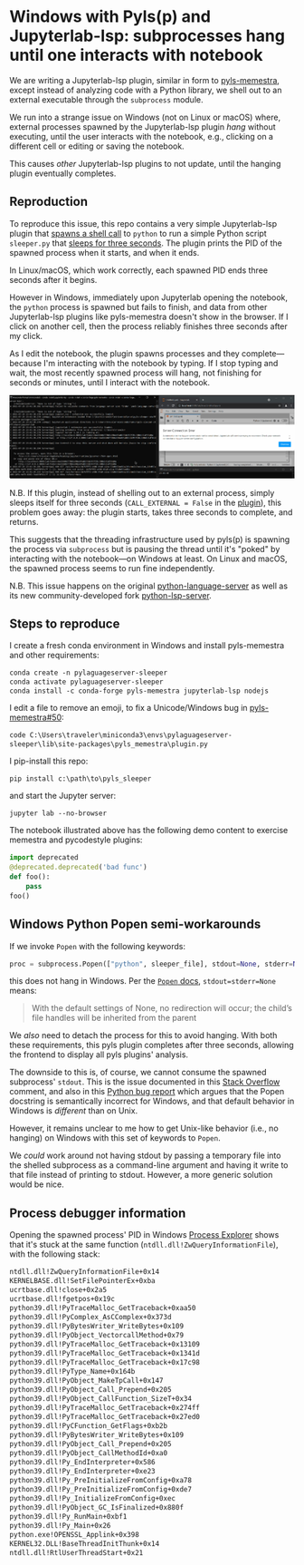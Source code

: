 # Windows with Pyls(p) and Jupyterlab-lsp: subprocesses hang until one interacts with notebook
We are writing a Jupyterlab-lsp plugin, similar in form to [pyls-memestra](https://github.com/QuantStack/pyls-memestra), except instead of analyzing code with a Python library, we shell out to an external executable through the `subprocess` module.

We run into a strange issue on Windows (not on Linux or macOS) where, external processes spawned by the Jupyterlab-lsp plugin *hang* without executing, until the user interacts with the notebook, e.g., clicking on a different cell or editing or saving the notebook.

This causes *other* Jupyterlab-lsp plugins to not update, until the hanging plugin eventually completes.

## Reproduction
To reproduce this issue, this repo contains a very simple Jupyterlab-lsp plugin that [spawns a shell call](./pyls_sleeper/plugin.py) to `python` to run a simple Python script `sleeper.py` that [sleeps for three seconds](./pyls_sleeper/ext/sleeper.py). The plugin prints the PID of the spawned process when it starts, and when it ends.

In Linux/macOS, which work correctly, each spawned PID ends three seconds after it begins.

However in Windows, immediately upon Jupyterlab opening the notebook, the `python` process is spawned but fails to finish, and data from other Jupyterlab-lsp plugins like pyls-memestra doesn't show in the browser. If I click on another cell, then the process reliably finishes three seconds after my click.

As I edit the notebook, the plugin spawns processes and they complete—because I'm interacting with the notebook by typing. If I stop typing and wait, the most recently spawned process will hang, not finishing for seconds or minutes, until I interact with the notebook.

![screen capture](sleeper-demo.gif)

N.B. If this plugin, instead of shelling out to an external process, simply sleeps itself for three seconds (`CALL_EXTERNAL = False` in the [plugin]((./pyls_sleeper/plugin.py))), this problem goes away: the plugin starts, takes three seconds to complete, and returns.

This suggests that the threading infrastructure used by pyls(p) is spawning the process via `subprocess` but is pausing the thread until it's "poked" by interacting with the notebook—on Windows at least. On Linux and macOS, the spawned process seems to run fine independently.

N.B. This issue happens on the original [python-language-server](https://github.com/palantir/python-language-server) as well as its new community-developed fork [python-lsp-server](https://github.com/python-lsp/python-lsp-server).

## Steps to reproduce
I create a fresh conda environment in Windows and install pyls-memestra and other requirements:
```
conda create -n pylaguageserver-sleeper
conda activate pylaguageserver-sleeper
conda install -c conda-forge pyls-memestra jupyterlab-lsp nodejs
```

I edit a file to remove an emoji, to fix a Unicode/Windows bug in [pyls-memestra#50](https://github.com/QuantStack/pyls-memestra/issues/50):
```
code C:\Users\traveler\miniconda3\envs\pylaguageserver-sleeper\lib\site-packages\pyls_memestra\plugin.py
```

I pip-install this repo:
```
pip install c:\path\to\pyls_sleeper
```
and start the Jupyter server:
```
jupyter lab --no-browser
```

The notebook illustrated above has the following demo content to exercise memestra and pycodestyle plugins:
```py
import deprecated
@deprecated.deprecated('bad func')
def foo():
    pass
foo()
```

## Windows Python Popen semi-workarounds
If we invoke `Popen` with the following keywords:
```py
proc = subprocess.Popen(["python", sleeper_file], stdout=None, stderr=None, creationflags=subprocess.DETACHED_PROCESS)
```
this does not hang in Windows. Per the [`Popen` docs](https://docs.python.org/3/library/subprocess.html#subprocess.Popen), `stdout=stderr=None` means:
> With the default settings of None, no redirection will occur; the child’s file handles will be inherited from the parent

We *also* need to detach the process for this to avoid hanging. With both these requirements, this pyls plugin completes after three seconds, allowing the frontend to display all pyls plugins' analysis.

The downside to this is, of course, we cannot consume the spawned subprocess' `stdout`. This is the issue documented in this [Stack Overflow](https://stackoverflow.com/questions/16523877/subprocess-communicate-hangs-on-windows-8-if-parent-process-creates-some-child#comment23794470_16542268) comment, and also in this [Python bug report](https://bugs.python.org/issue1227748) which argues that the Popen docstring is semantically incorrect for Windows, and that default behavior in Windows is *different* than on Unix.

However, it remains unclear to me how to get Unix-like behavior (i.e., no hanging) on Windows with this set of keywords to `Popen`.

We *could* work around not having stdout by passing a temporary file into the shelled subprocess as a command-line argument and having it write to that file instead of printing to stdout. However, a more generic solution would be nice.

## Process debugger information
Opening the spawned process' PID in Windows [Process Explorer](https://docs.microsoft.com/en-us/sysinternals/downloads/process-explorer) shows that it's stuck at the same function (`ntdll.dll!ZwQueryInformationFile`), with the following stack:
```
ntdll.dll!ZwQueryInformationFile+0x14
KERNELBASE.dll!SetFilePointerEx+0xba
ucrtbase.dll!close+0x2a5
ucrtbase.dll!fgetpos+0x19c
python39.dll!PyTraceMalloc_GetTraceback+0xaa50
python39.dll!PyComplex_AsCComplex+0x373d
python39.dll!PyBytesWriter_WriteBytes+0x109
python39.dll!PyObject_VectorcallMethod+0x79
python39.dll!PyTraceMalloc_GetTraceback+0x13109
python39.dll!PyTraceMalloc_GetTraceback+0x1341d
python39.dll!PyTraceMalloc_GetTraceback+0x17c98
python39.dll!PyType_Name+0x164b
python39.dll!PyObject_MakeTpCall+0x147
python39.dll!PyObject_Call_Prepend+0x205
python39.dll!PyObject_CallFunction_SizeT+0x34
python39.dll!PyTraceMalloc_GetTraceback+0x274ff
python39.dll!PyTraceMalloc_GetTraceback+0x27ed0
python39.dll!PyCFunction_GetFlags+0xb2b
python39.dll!PyBytesWriter_WriteBytes+0x109
python39.dll!PyObject_Call_Prepend+0x205
python39.dll!PyObject_CallMethodId+0xa0
python39.dll!Py_EndInterpreter+0x586
python39.dll!Py_EndInterpreter+0xe23
python39.dll!Py_PreInitializeFromConfig+0xa78
python39.dll!Py_PreInitializeFromConfig+0xde7
python39.dll!Py_InitializeFromConfig+0xec
python39.dll!PyObject_GC_IsFinalized+0x880f
python39.dll!Py_RunMain+0xbf1
python39.dll!Py_Main+0x26
python.exe!OPENSSL_Applink+0x398
KERNEL32.DLL!BaseThreadInitThunk+0x14
ntdll.dll!RtlUserThreadStart+0x21
```
